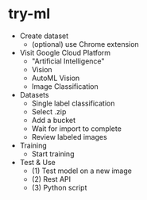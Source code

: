 # try-ml

- Create dataset
  - (optional) use Chrome extension
- Visit Google Cloud Platform
  - "Artificial Intelligence"
  - Vision
  - AutoML Vision
  - Image Classification
- Datasets
  - Single label classification
  - Select .zip
  - Add a bucket
  - Wait for import to complete
  - Review labeled images
- Training
  - Start training
- Test & Use
  - (1) Test model on a new image
  - (2) Rest API
  - (3) Python script
